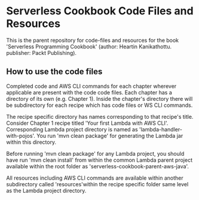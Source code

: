 # Serverless Cookbook Code Files and Resources

This is the parent repository for code-files and resources for the book 'Serverless Programming Cookbook' (author: Heartin Kanikathottu. publisher: Packt Publishing).

## How to use the code files

Completed code and AWS CLI commands for each chapter wherever applicable are present with the code code files. Each chapter has a directory of its own (e.g. Chapter 1). Inside the chapter's directory there will be subdirectory for each recipe which has code files or WS CLI commands. 

The recipe specific directory has names corresponding to that recipe's title. Consider Chapter 1 recipe titled 'Your first Lambda with AWS CLI'.  Corresponding Lambda project directory is named as 'lambda-handler-with-pojos'. You run 'mvn clean package' for generating the Lambda jar within this directory. 

Before running 'mvn clean package' for any Lambda project, you should have run 'mvn clean install' from within the common Lambda parent project available within the root folder as 'serverless-cookbook-parent-aws-java'.

All resources including AWS CLI commands are available within another subdirectory called 'resources'within the recipe specific folder same level as the Lambda project directory. 